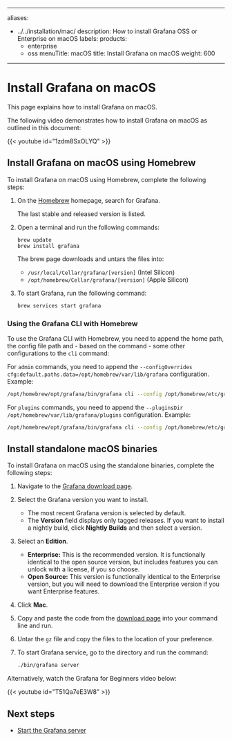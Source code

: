-----

aliases:

- ../../installation/mac/
  description: How to install Grafana OSS or Enterprise on macOS
  labels:
  products:
  - enterprise
  - oss
    menuTitle: macOS
    title: Install Grafana on macOS
    weight: 600

-----

# Install Grafana on macOS

This page explains how to install Grafana on macOS.

The following video demonstrates how to install Grafana on macOS as outlined in this document:

{{\< youtube id="1zdm8SxOLYQ" \>}}

## Install Grafana on macOS using Homebrew

To install Grafana on macOS using Homebrew, complete the following steps:

1. On the [Homebrew](http://brew.sh/) homepage, search for Grafana.
   
   The last stable and released version is listed.

2. Open a terminal and run the following commands:
   
       brew update
       brew install grafana

   The brew page downloads and untars the files into:
   
   - `/usr/local/Cellar/grafana/[version]` (Intel Silicon)
   - `/opt/homebrew/Cellar/grafana/[version]` (Apple Silicon)

3. To start Grafana, run the following command:
   
   ``` bash
   brew services start grafana
   ```

### Using the Grafana CLI with Homebrew

To use the Grafana CLI with Homebrew, you need to append the home path, the config file path and - based on the command - some other configurations to the `cli` command:

For `admin` commands, you need to append the `--configOverrides cfg:default.paths.data=/opt/homebrew/var/lib/grafana` configuration. Example:

``` bash
/opt/homebrew/opt/grafana/bin/grafana cli --config /opt/homebrew/etc/grafana/grafana.ini --homepath /opt/homebrew/opt/grafana/share/grafana --configOverrides cfg:default.paths.data=/opt/homebrew/var/lib/grafana admin reset-admin-password <new password>
```

For `plugins` commands, you need to append the `--pluginsDir /opt/homebrew/var/lib/grafana/plugins` configuration. Example:

``` bash
/opt/homebrew/opt/grafana/bin/grafana cli --config /opt/homebrew/etc/grafana/grafana.ini --homepath /opt/homebrew/opt/grafana/share/grafana --pluginsDir "/opt/homebrew/var/lib/grafana/plugins" plugins install <plugin-id>
```

## Install standalone macOS binaries

To install Grafana on macOS using the standalone binaries, complete the following steps:

1. Navigate to the [Grafana download page](/grafana/download).

2. Select the Grafana version you want to install.
   
   - The most recent Grafana version is selected by default.
   - The **Version** field displays only tagged releases. If you want to install a nightly build, click **Nightly Builds** and then select a version.

3. Select an **Edition**.
   
   - **Enterprise:** This is the recommended version. It is functionally identical to the open source version, but includes features you can unlock with a license, if you so choose.
   - **Open Source:** This version is functionally identical to the Enterprise version, but you will need to download the Enterprise version if you want Enterprise features.

4. Click **Mac**.

5. Copy and paste the code from the [download page](/grafana/download) into your command line and run.

6. Untar the `gz` file and copy the files to the location of your preference.

7. To start Grafana service, go to the directory and run the command:
   
   ``` bash
   ./bin/grafana server
   ```

Alternatively, watch the Grafana for Beginners video below:

{{\< youtube id="T51Qa7eE3W8" \>}}

## Next steps

- [Start the Grafana server](../../start-restart-grafana/)
